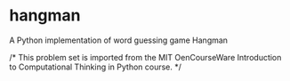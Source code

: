 # hangman
A Python implementation of word guessing game Hangman


/*
This problem set is imported from the MIT OenCourseWare Introduction to Computational Thinking in Python course.
*/

